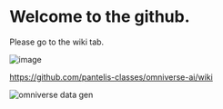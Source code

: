 # Welcome to the github.

Please go to the wiki tab.

![image](https://user-images.githubusercontent.com/589439/143660504-bbcdb786-ea5f-4f74-9496-489032fa2e03.png)

https://github.com/pantelis-classes/omniverse-ai/wiki

![omniverse data gen](https://user-images.githubusercontent.com/589439/143667012-183800ff-f197-44a7-9677-d19940a06179.gif)
